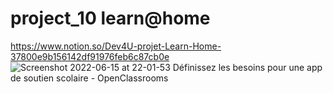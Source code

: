 # project_10 learn@home

https://www.notion.so/Dev4U-projet-Learn-Home-37800e9b156142df91976feb6c87cb0e
![Screenshot 2022-06-15 at 22-01-53 Définissez les besoins pour une app de soutien scolaire - OpenClassrooms](https://user-images.githubusercontent.com/71354759/174066607-95ed615d-7ee1-46f1-8df0-88dff71e452f.png)
